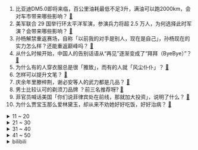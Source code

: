 1. 比亚迪DM5.0即将来临，百公里油耗最低不足3升，满油可以跑2000km，会对车市带来哪些影响？ [:link:](https://www.zhihu.com/question/648408795)
2. 美军联合 29 国举行环太平洋军演，参演兵力将超 2.5 万人，为何选择此时军演？会带来哪些影响？ [:link:](https://www.zhihu.com/question/657447756)
3. 孙杨解禁重返赛场，自称「以前我的对手是别人，现在是自己」，孙杨现在的实力怎么样？还能重返巅峰吗？ [:link:](https://www.zhihu.com/question/657420839)
4. 从什么时候开始，中国人的告别话语从“再见”逐渐变成了“拜拜（ByeBye）”？ [:link:](https://www.zhihu.com/question/656823894)
5. 为什么有的人穿衣服总是很「雅致」，而有的人就「风尘仆仆」？ [:link:](https://www.zhihu.com/question/654642909)
6. 怎样可以提升文笔？ [:link:](https://www.zhihu.com/question/657166686)
7. 庆余年里滕梓荆，谢必安等人的武力都是几品？ [:link:](https://www.zhihu.com/question/365443689)
8. 男士比较认可的剃须刀品牌 ？前三名推荐呀? [:link:](https://www.zhihu.com/question/603809184)
9. 菲官员喊话美国「你们说菲律宾处在前线，那就加大投资」，说明了什么？ [:link:](https://www.zhihu.com/question/657442820)
10. 为什么贾宝玉那么爱林黛玉，却从来不劝她好好吃饭，好好治病？ [:link:](https://www.zhihu.com/question/656068843)
<details>
<summary>11 ~ 20</summary>

11. 男朋友说对我喜欢还没有，只是觉得合适在一起，继续在一起有可能会喜欢吗? [:link:](https://www.zhihu.com/question/656645282)
12. 比亚迪dm5.0和dm4.0区别会不会很大？ [:link:](https://www.zhihu.com/question/622735994)
13. 为什么金庸小说的少林派，感觉谁当方丈都差不多；而乔峰一旦离去，整个丐帮的战斗力却会大打折扣？ [:link:](https://www.zhihu.com/question/657114438)
14. 广州楼市再出新政「首套房首付最低 15%、取消利率下限」，将带来哪些影响？ [:link:](https://www.zhihu.com/question/657460747)
15. 一个成功的男领导会喜欢一个绝对忠诚，做事认真，业务能力强但是老实木讷长得不怎么样的女下属吗？ [:link:](https://www.zhihu.com/question/657060008)
16. 《庆余年》中林若甫算不算看庆帝最透的人？ [:link:](https://www.zhihu.com/question/657379708)
17. 刘强东内部狼性训话流出「业绩不好又不拼搏的员工全部淘汰」，该训话透露出哪些信息？ [:link:](https://www.zhihu.com/question/657302553)
18. 如何看待Sask吐槽「为了打老头杯商单都推，下届不可能再参加了」？ [:link:](https://www.zhihu.com/question/657411447)
19. 没有预售的 618，电商平台迎来大变化，如何从商业解读方面评价该改变？ [:link:](https://www.zhihu.com/question/656903073)
20. 如果有可能，你愿意回到高三重来一次吗？ [:link:](https://www.zhihu.com/question/656907168)
</details>
<details>
<summary>21 ~ 30</summary>

21. 取消预售的618，「战线」拉长、补贴更狠，能让消费者获得更好的购买体验吗？ [:link:](https://www.zhihu.com/question/656902683)
22. 沈阳应急局一处级干部指挥车逆行与一电动三轮车发生碰撞，致一人死亡，目前案件进展如何？ [:link:](https://www.zhihu.com/question/657343165)
23. 《斗破苍穹》中云韵的诱惑在哪里？ [:link:](https://www.zhihu.com/question/652634632)
24. 如果新知青年大会在火星举办，你会如何设计整个活动和会场？ [:link:](https://www.zhihu.com/question/657041031)
25. 高考志愿填报有哪些方法和技巧？ [:link:](https://www.zhihu.com/question/656737973)
26. 在北京大学读书是什么样的体验？ [:link:](https://www.zhihu.com/question/640848183)
27. 本人高三考生，真诚求问高考选土木还能选吗？ [:link:](https://www.zhihu.com/question/657413717)
28. 不想在大厂内卷又想回家做远程开发者，有哪些远程办公经验值得分享？ [:link:](https://www.zhihu.com/question/657440165)
29. 如何评价2699元起的荣耀200手机，值得买吗？ [:link:](https://www.zhihu.com/question/657419629)
30. 有什么适合女生佩戴的手表推荐吗？ [:link:](https://www.zhihu.com/question/655428456)
</details>
<details>
<summary>31 ~ 40</summary>

31. 如何看待 5 月 28 日 A 股市场行情？ [:link:](https://www.zhihu.com/question/657411566)
32. 为什么姐弟恋里，大龄姐姐总是想逼弟弟上进？ [:link:](https://www.zhihu.com/question/656915312)
33. 如果公交车不按线路开（但该停的站都停）会怎么样？ [:link:](https://www.zhihu.com/question/656892467)
34. 陪娃过六一，怎样玩得「畅快淋漓」？ [:link:](https://www.zhihu.com/question/656946992)
35. 如何评价电视剧《庆余年第二季》第 25 集？ [:link:](https://www.zhihu.com/question/657357979)
36. 我顺从别人，给别人提供了正向情绪价值，反而被对方看轻，怎么回事？ [:link:](https://www.zhihu.com/question/653964368)
37. 养猫的哪些瞬间让你感受到了「平静、美好、满足」？ [:link:](https://www.zhihu.com/question/656317014)
38. 2024 年是不是入手新能源电车的好时机，红旗 EH7 值得购买吗？ [:link:](https://www.zhihu.com/question/657421018)
39. 如何看待当前大学生求职过程中出现的「付费内推」现象？这种模式是否真的能够帮助学生获得更好的实习机会？ [:link:](https://www.zhihu.com/question/657318445)
40. 网传「一个榴莲能顶三个鸡」，这一说法是否科学？食用榴莲有哪些注意事项？ [:link:](https://www.zhihu.com/question/657342771)
</details>
<details>
<summary>41 ~ 50</summary>

41. 如何评价《原神》4.6 新活动《殊形之龙寻战记》？ [:link:](https://www.zhihu.com/question/656840776)
42. 人为什么一只手有5个指头? [:link:](https://www.zhihu.com/question/655210664)
43. 如何评价电视剧《庆余年第二季》25-26 集？ [:link:](https://www.zhihu.com/question/657445784)
44. 你当年的高考志愿是怎么填的？有什么经验值得分享？ [:link:](https://www.zhihu.com/question/656737831)
45. 一个身家过千万的亲戚，在你困难时不愿出手帮你，你会恨他吗？ [:link:](https://www.zhihu.com/question/498557683)
46. 《英雄联盟》有没有绝对counter的对线情况？ [:link:](https://www.zhihu.com/question/400835646)
47. 地球上重力值最小的部位在哪? [:link:](https://www.zhihu.com/question/655215739)
48. 从哪一天起，你突然开始注重自己的健康状况了？ [:link:](https://www.zhihu.com/question/657341436)
49. 足总杯负曼联无缘双冠王，瓜迪奥拉与曼城夺冠合同将在明年到期，你认为他还会续约吗？ [:link:](https://www.zhihu.com/question/657221740)
50. 系统的哲学训练是什么意思？ [:link:](https://www.zhihu.com/question/635311391)
</details><details>
<summary>bilibili</summary>

</details>